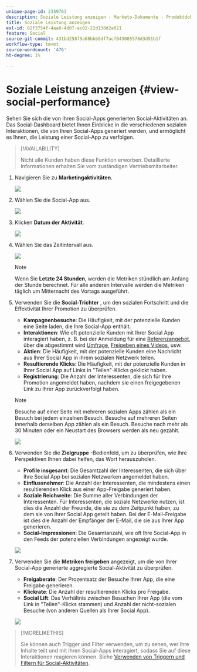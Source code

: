 ```yaml
---
unique-page-id: 2359763
description: Soziale Leistung anzeigen - Marketo-Dokumente - Produktdokumentation
title: Soziale Leistung anzeigen
exl-id: 82f3754f-4aa8-4d07-ac02-22d138d2a021
feature: Social
source-git-commit: 431bd258f9a68bbb9df7acf043085578d3d91b1f
workflow-type: tm+mt
source-wordcount: '476'
ht-degree: 1%

---
```


# Soziale Leistung anzeigen {#view-social-performance}

Sehen Sie sich die von Ihren Social-Apps generierten Social-Aktivitäten an. Das Social-Dashboard bietet Ihnen Einblicke in die verschiedenen sozialen Interaktionen, die von Ihren Social-Apps generiert werden, und ermöglicht es Ihnen, die Leistung einer Social-App zu verfolgen.

>[!AVAILABILITY]
>
>Nicht alle Kunden haben diese Funktion erworben. Detaillierte Informationen erhalten Sie vom zuständigen Vertriebsmitarbeiter.

1. Navigieren Sie zu **Marketingaktivitäten**.

   ![](assets/login-marketing-activities.png)

1. Wählen Sie die Social-App aus.

   ![](assets/image2014-9-23-17-3a10-3a13.png)

1. Klicken **Datum der Aktivität**.

   ![](assets/image2014-9-23-17-3a10-3a22.png)

1. Wählen Sie das Zeitintervall aus.

   ![](assets/image2014-9-23-17-3a10-3a35.png)

   >[!NOTE]
   >
   >Wenn Sie **Letzte 24 Stunden**, werden die Metriken stündlich am Anfang der Stunde berechnet. Für alle anderen Intervalle werden die Metriken täglich um Mitternacht des Vortags ausgeführt.

1. Verwenden Sie die **Social-Trichter** , um den sozialen Fortschritt und die Effektivität Ihrer Promotion zu überprüfen.

   * **Kampagnenbesuche**: Die Häufigkeit, mit der potenzielle Kunden eine Seite laden, die Ihre Social-App enthält.
   * **Interaktionen**: Wie oft potenzielle Kunden mit Ihrer Social App interagiert haben, z. B. bei der Anmeldung für eine [Referenzangebot](/help/marketo/product-docs/demand-generation/social/referral-offers/create-a-referral-offer.md), über die abgestimmt wird [Umfrage](/help/marketo/product-docs/demand-generation/social/creating-a-poll/create-a-poll.md), [Freigeben eines Videos](/help/marketo/product-docs/demand-generation/landing-pages/free-form-landing-pages/add-a-video-to-a-free-form-landing-page.md), usw.
   * **Aktien**: Die Häufigkeit, mit der potenzielle Kunden eine Nachricht aus Ihrer Social App in ihrem sozialen Netzwerk teilen.
   * **Resultierende Klicks**: Die Häufigkeit, mit der potenzielle Kunden in Ihrer Social App auf Links in &quot;Teilen&quot;-Klicks geklickt haben.
   * **Registrierung**: Die Anzahl der Interessenten, die sich für Ihre Promotion angemeldet haben, nachdem sie einen freigegebenen Link zu Ihrer App zurückverfolgt haben.

   >[!NOTE]
   >
   >Besuche auf einer Seite mit mehreren sozialen Apps zählen als ein Besuch bei jedem einzelnen Besuch. Besuche auf mehreren Seiten innerhalb derselben App zählen als ein Besuch. Besuche nach mehr als 30 Minuten oder ein Neustart des Browsers werden als neu gezählt.

   ![](assets/image2014-9-23-17-3a11-3a16.png)

1. Verwenden Sie die **Zielgruppe** -Bedienfeld, um zu überprüfen, wie Ihre Perspektiven Ihnen dabei helfen, das Wort herauszuholen.

   * **Profile insgesamt**: Die Gesamtzahl der Interessenten, die sich über Ihre Social App bei sozialen Netzwerken angemeldet haben.
   * **Einflussnehmer**: Die Anzahl der Interessenten, die mindestens einen resultierenden Klick aus einer App-Freigabe generiert haben.
   * **Soziale Reichweite**: Die Summe aller Verbindungen der Interessenten. Für Interessenten, die soziale Netzwerke nutzen, ist dies die Anzahl der Freunde, die sie zu dem Zeitpunkt haben, zu dem sie von Ihrer Social App geteilt haben. Bei der E-Mail-Freigabe ist dies die Anzahl der Empfänger der E-Mail, die sie aus Ihrer App generieren.
   * **Social-Impressionen**: Die Gesamtanzahl, wie oft Ihre Social-App in den Feeds der potenziellen Verbindungen angezeigt wurde.

   ![](assets/image2014-9-23-17-3a11-3a26.png)

1. Verwenden Sie die **Metriken freigeben** angezeigt, um die von Ihrer Social-App generierte aggregierte Social-Aktivität zu überprüfen.

   * **Freigaberate**: Der Prozentsatz der Besuche Ihrer App, die eine Freigabe generieren.
   * **Klickrate**: Die Anzahl der resultierenden Klicks pro Freigabe.
   * **Social Lift**: Das Verhältnis zwischen Besuchen Ihrer App (die vom Link in &quot;Teilen&quot;-Klicks stammen) und Anzahl der nicht-sozialen Besuche (von anderen Quellen als Ihrer Social App).

   ![](assets/image2014-9-23-17-3a11-3a35.png)

>[!MORELIKETHIS]
>
>Sie können auch Trigger und Filter verwenden, um zu sehen, wer Ihre Inhalte teilt und mit Ihren Social-Apps interagiert, sodass Sie auf diese Interaktionen reagieren können. Siehe [Verwenden von Triggern und Filtern für Social-Aktivitäten](/help/marketo/product-docs/demand-generation/social/social-functions/triggers-and-filters-for-social-activities.md).
